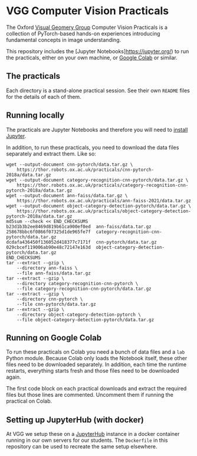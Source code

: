 # VGG Computer Vision Practicals

The Oxford [Visual Geomery Group](http://www.robots.ox.ac.uk/~vgg)
Computer Vision Practicals is a collection of PyTorch-based hands-on
experiences introducing fundamental concepts in image understanding.

This repository includes the [Jupyter Notebooks]https://jupyter.org/)
to run the practicals, either on your own machine, or [Google
Colab](https://colab.research.google.com/) or similar.


## The practicals

Each directory is a stand-alone practical session.  See their own
`README` files for the details of each of them.


## Running locally

The practicals are Jupyter Notebooks and therefore you will need to
[install Jupyter](https://jupyter.org/install).

In addition, to run these practicals, you need to download the data
files separately and extract them.  Like so:

    wget --output-document cnn-pytorch/data.tar.gz \
        https://thor.robots.ox.ac.uk/practicals/cnn-pytorch-2018a/data.tar.gz
    wget --output-document category-recognition-cnn-pytorch/data.tar.gz \
        https://thor.robots.ox.ac.uk/practicals/category-recognition-cnn-pytorch-2018a/data.tar.gz
    wget --output-document ann-faiss/data.tar.gz \
        https://thor.robots.ox.ac.uk/practicals/ann-faiss-2021/data.tar.gz
    wget --output-document object-category-detection-pytorch/data.tar.gz \
        https://thor.robots.ox.ac.uk/practicals/object-category-detection-pytorch-2018a/data.tar.gz
    md5sum --check << END_CHECKSUMS
    b23d1b3b2ee8469d819b61ca900ef0ed  ann-faiss/data.tar.gz
    258678bbc6f0866f07325d1de965fe7f  category-recognition-cnn-pytorch/data.tar.gz
    dcdafa436450f136052d418377c7171f  cnn-pytorch/data.tar.gz
    029cbcef119006ab90e48c72147e163d  object-category-detection-pytorch/data.tar.gz
    END_CHECKSUMS
    tar --extract --gzip \
        --directory ann-faiss \
        --file ann-faiss/data.tar.gz
    tar --extract --gzip \
        --directory category-recognition-cnn-pytorch \
        --file category-recognition-cnn-pytorch/data.tar.gz
    tar --extract --gzip \
        --directory cnn-pytorch \
        --file cnn-pytorch/data.tar.gz
    tar --extract --gzip \
        --directory object-category-detection-pytorch \
        --file object-category-detection-pytorch/data.tar.gz


## Running on Google Colab

To run these practicals on Colab you need a bunch of data files and a
`lab` Python module.  Because Colab only loads the Notebook itself,
these other files need to be downloaded separately.  In addition, each
time the runtime restarts, everything starts fresh and those files
need to be downloaded again.

The first code block on each practical downloads and extract the
required files but those lines are commented.  Uncomment them if
running the practical on Colab.


## Setting up JupyterHub (with docker)

At VGG we setup these on a [JupyterHub](https://jupyter.org/hub)
instance in a docker container running in our own servers for our
students.  The `Dockerfile` in this repository can be used to recreate
the same setup elsewhere.
